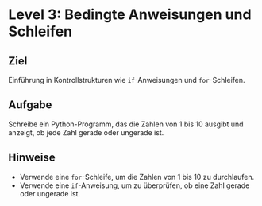 # Level 3: Bedingte Anweisungen und Schleifen

## Ziel

Einführung in Kontrollstrukturen wie `if`-Anweisungen und `for`-Schleifen.

## Aufgabe

Schreibe ein Python-Programm, das die Zahlen von 1 bis 10 ausgibt und anzeigt, ob jede Zahl gerade oder ungerade ist.

## Hinweise

- Verwende eine `for`-Schleife, um die Zahlen von 1 bis 10 zu durchlaufen.
- Verwende eine `if`-Anweisung, um zu überprüfen, ob eine Zahl gerade oder ungerade ist.
